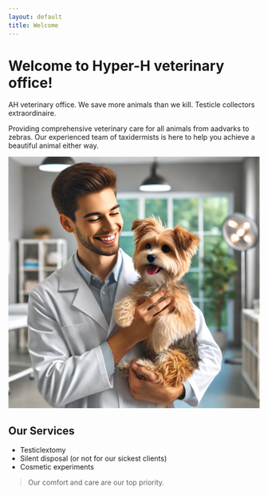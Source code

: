 ```yaml
---
layout: default
title: Welcome
---
```


# Welcome to Hyper-H veterinary office!

AH veterinary office. We save more animals than we kill. 
Testicle collectors extraordinaire.

Providing comprehensive veterinary care for all animals from aadvarks to zebras. Our experienced team of taxidermists is here to help you achieve a beautiful animal either way.  

![Dental Office](./assets/images/vet-clinic.webp)

## Our Services
- Testiclextomy
- Silent disposal (or not for our sickest clients)
- Cosmetic experiments

> Our comfort and care are our top priority.
